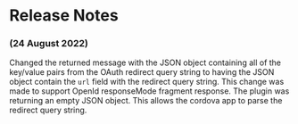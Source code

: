 # Release Notes

### (24 August 2022)

Changed the returned message with the JSON object containing all of the key/value pairs from the OAuth redirect query string to having the JSON object contain the `url` field with the redirect query string.
This change was made to support OpenId responseMode fragment response.  The plugin was returning an empty JSON object.  This allows the cordova app to parse the redirect query string.
